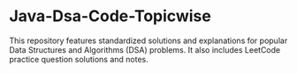 # Java-Dsa-Code-Topicwise
This repository features standardized solutions and explanations for popular Data Structures and Algorithms (DSA) problems. It also includes LeetCode practice question solutions and notes.
